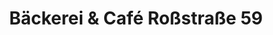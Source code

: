 ---
title: "Bäckerei & Café Roßstraße 59"
url: /duesseldorf/baeckerei-und-cafe-rossstrasse-59/
shop: Bäckerei
---